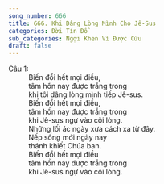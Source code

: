 ```yaml
---
song_number: 666
title: 666. Khi Dâng Lòng Mình Cho Jê-Sus
categories: Đời Tín Đồ
sub_categories: Ngợi Khen Vì Được Cứu
draft: false
---
```

<dl><dt>Câu 1:</dt><dd data-verse="1">Biến đổi hết mọi điều, <br/>tâm hồn nay được trắng trong <br/>khi tôi dâng lòng mình tiếp Jê-sus. <br/>Biến đổi hết mọi điều, <br/>tâm hồn nay được trắng trong <br/>khi Jê-sus ngự vào cõi lòng. <br/>Những lối ác ngày xưa cách xa từ đây. <br/>Nếp sống mới ngày nay <br/>thánh khiết Chúa ban. <br/>Biến đổi hết mọi điều <br/>tâm hồn nay được trắng trong <br/>khi Jê-sus ngự vào cõi lòng. </dd></dl>
